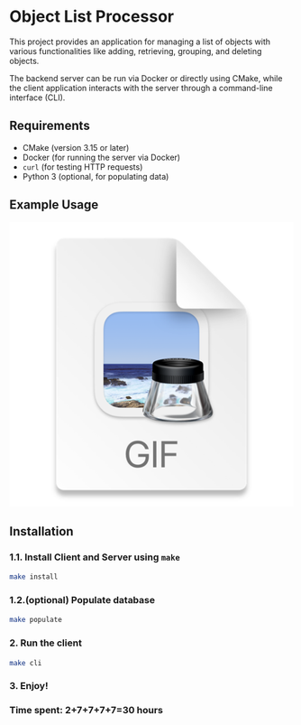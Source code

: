 # Object List Processor

This project provides an application for managing a list of objects with various functionalities like adding, 
retrieving, grouping, and deleting objects.

The backend server can be run via Docker or directly using CMake, while the client application interacts with the server through a command-line interface (CLI).

## Requirements

- CMake (version 3.15 or later)
- Docker (for running the server via Docker)
- `curl` (for testing HTTP requests)
- Python 3 (optional, for populating data)

## Example Usage
![Example Usage](readme/example_usage.gif)
    
## Installation

### 1.1. Install Client and Server using `make`
```bash
make install
```
### 1.2.(optional) Populate database
```bash
make populate
```

### 2. Run the client
```bash
make cli
```

### 3. Enjoy!

### Time spent: 2+7+7+7+7=30 hours
